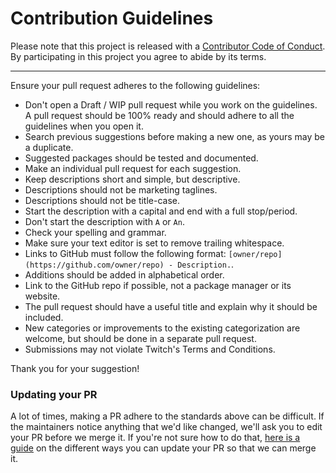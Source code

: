 # Contribution Guidelines

Please note that this project is released with a [Contributor Code of Conduct](code-of-conduct.md). By participating in this project you agree to abide by its terms.

---

Ensure your pull request adheres to the following guidelines:

- Don't open a Draft / WIP pull request while you work on the guidelines. A pull request should be 100% ready and should adhere to all the guidelines when you open it.
- Search previous suggestions before making a new one, as yours may be a duplicate.
- Suggested packages should be tested and documented.
- Make an individual pull request for each suggestion.
- Keep descriptions short and simple, but descriptive.
- Descriptions should not be marketing taglines.
- Descriptions should not be title-case.
- Start the description with a capital and end with a full stop/period.
- Don't start the description with `A` or `An`.
- Check your spelling and grammar.
- Make sure your text editor is set to remove trailing whitespace.
- Links to GitHub must follow the following format: `[owner/repo](https://github.com/owner/repo) - Description.`.
- Additions should be added in alphabetical order.
- Link to the GitHub repo if possible, not a package manager or its website.
- The pull request should have a useful title and explain why it should be included.
- New categories or improvements to the existing categorization are welcome, but should be done in a separate pull request.
- Submissions may not violate Twitch's Terms and Conditions.

Thank you for your suggestion!

### Updating your PR

A lot of times, making a PR adhere to the standards above can be difficult. If the maintainers notice anything that we'd like changed, we'll ask you to edit your PR before we merge it. If you're not sure how to do that, [here is a guide](https://github.com/RichardLitt/knowledge/blob/master/github/amending-a-commit-guide.md) on the different ways you can update your PR so that we can merge it.
